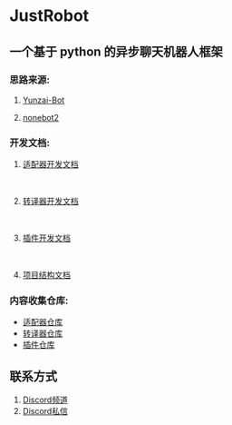 # JustRobot

## 一个基于 python 的异步聊天机器人框架

### 思路来源:

1. [Yunzai-Bot](https://github.com/yhArcadia/Yunzai-Bot-plugins-index)

2. [nonebot2](https://github.com/nonebot/nonebot2)

### 开发文档:

1. [适配器开发文档](../develop/adapter/readme.md)
<br>

2. [转译器开发文档](../develop/translator/readme.md)
<br>

3. [插件开发文档](../develop/plugin/readme.md)
<br>

4. [项目结构文档](../develop/justrobot/readme.md)

### 内容收集仓库:

* [适配器仓库](https://github.com/justrobot-team/justrobot-adapter)
* [转译器仓库](https://github.com/justrobot-team/justrobot-translator)
* [插件仓库](https://github.com/justrobot-team/justrobot-plugin)

## 联系方式

1. [Discord频道](https://discord.gg/H3yCw7fuHw)
2. [Discord私信](https://discord.com/invite/QennzhNb)